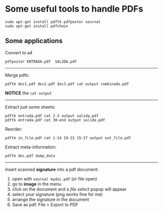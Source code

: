 Some useful tools to handle PDFs
=================================

    sudo apt-get install pdftk pdfposter xournal
    sudo apt-get install pdfchain


Some applications
-----------------

Convert to a4

    pdfposter ENTRADA.pdf  SALIDA.pdf

----

Merge pdfs:

    pdftk doc1.pdf doc2.pdf doc3.pdf cat output combinado.pdf

__NOTICE__ the `cat output`

----

Extract just some sheets:

    pdftk entrada.pdf cat 2-3 output salida.pdf
    pdftk entrada.pdf cat 30-end output salida.pdf


Reorder:

    pdftk in_file.pdf cat 1-14 19-22 15-17 output out_file.pdf


Extract meta-information:

    pdftk doc.pdf dump_data

----

Insert scanned __signature__ into a pdf document:

1. open with `xournal mydoc.pdf` (or file open)
1. go to __image__ in the menu
1. click on the document and a _file select_ popup will appear
1. select your signature (png works fine for me)
1. arrange the signature in the document
1. Save as pdf: File > Export to PDF



